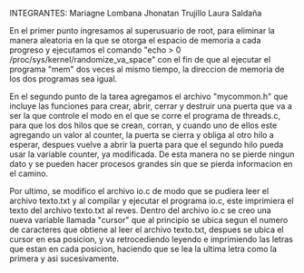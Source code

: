 INTEGRANTES:
Mariagne Lombana
Jhonatan Trujillo
Laura Saldaña

En el primer punto ingresamos al superusuario de root, 
para eliminar la manera aleatoria en la que se otorga el espacio de memoria 
a cada progreso y ejecutamos el comando 
"echo > 0 /proc/sys/kernel/randomize_va_space" con el fin de que al ejecutar 
el programa "mem" dos veces al mismo tiempo, la direccion de memoria de los 
dos programas sea igual.

En el segundo punto de la tarea agregamos el archivo "mycommon.h" que incluye
las funciones para crear, abrir, cerrar y destruir una puerta que va a ser
la que controle el modo en el que se corre el programa de threads.c, para que
los dos hilos que se crean, corran, y cuando uno de ellos este agregando un 
valor al counter, la puerta se cierra y obliga al otro hilo a esperar, despues
vuelve a abrir la puerta para que el segundo hilo pueda usar la variable 
counter, ya modificada. De esta manera no se pierde ningun dato y se pueden 
hacer procesos grandes sin que se pierda informacion en el camino.

Por ultimo, se modifico el archivo io.c de modo que se pudiera leer 
el archivo texto.txt y al compilar y ejecutar el programa io.c, este
imprimiera el texto del archivo texto.txt al reves. Dentro del archivo io.c
se creo una nueva variable llamada "cursor" que al principio se ubica segun
el numero de caracteres que obtiene al leer el archivo texto.txt, despues 
se ubica el cursor en esa posicion, y va retrocediendo leyendo e imprimiendo
las letras que estan en cada posicion, haciendo que se lea la ultima letra 
como la primera y asi sucesivamente.

